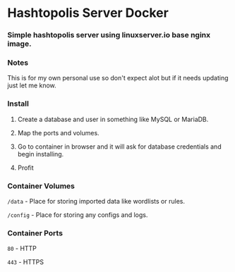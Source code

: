 # Hashtopolis Server Docker
### Simple hashtopolis server using linuxserver.io base nginx image.

### Notes
This is for my own personal use so don't expect alot but if it needs updating just let me know.

### Install
1. Create a database and user in something like MySQL or MariaDB.

2. Map the ports and volumes.

3. Go to container in browser and it will ask for database credentials and begin installing.

4. Profit

### Container Volumes
`/data` - Place for storing imported data like wordlists or rules.

`/config` - Place for storing any configs and logs.

### Container Ports
`80` - HTTP

`443` - HTTPS
